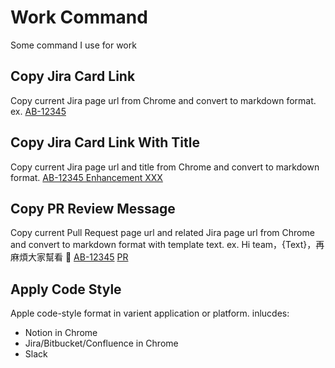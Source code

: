 # Work Command

Some command I use for work

## Copy Jira Card Link

Copy current Jira page url from Chrome and convert to markdown format.
ex.
[AB-12345](https://COMPANY_NAME.atlassian.net/browse/AB-12345)

## Copy Jira Card Link With Title

Copy current Jira page url and title from Chrome and convert to markdown format.
[AB-12345 Enhancement XXX](https://COMPANY_NAME.atlassian.net/browse/AB-12345)

## Copy PR Review Message

Copy current Pull Request page url and related Jira page url from Chrome and convert to markdown format with template text.
ex.
Hi team，{Text}，再麻煩大家幫看 :pray:
[AB-12345](https://COMPANY_NAME.atlassian.net/browse/AB-12345) [PR](https://bitbucket.org/)

## Apply Code Style

Apple code-style format in varient application or platform.
inlucdes:

- Notion in Chrome
- Jira/Bitbucket/Confluence in Chrome
- Slack

